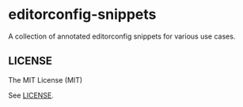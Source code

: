 # editorconfig-snippets

A collection of annotated editorconfig snippets for various use cases.


## LICENSE

The MIT License (MIT)

See [LICENSE](LICENSE).
